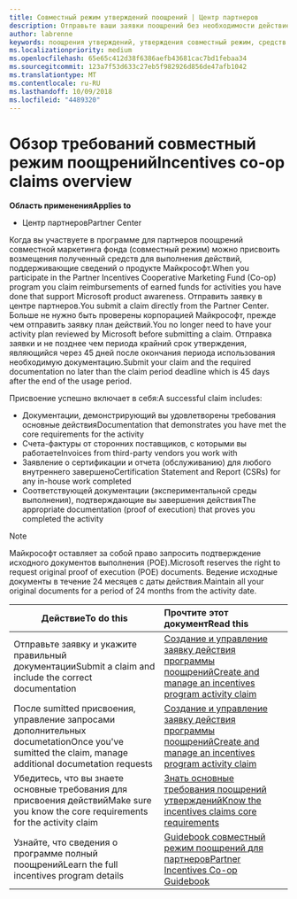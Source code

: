 ```yaml
---
title: Совместный режим утверждений поощрений | Центр партнеров
description: Отправьте ваши заявки поощрений без необходимости действие план рассмотрели сначала.
author: labrenne
keywords: поощрения утверждений, утверждения совместный режим, средств совместный режим
ms.localizationpriority: medium
ms.openlocfilehash: 65e65c412d38f6386aefb43681cac7bd1febaa34
ms.sourcegitcommit: 123a7f53d633c27eb5f982926d856de47afb1042
ms.translationtype: MT
ms.contentlocale: ru-RU
ms.lasthandoff: 10/09/2018
ms.locfileid: "4489320"
---
```

# <a name="incentives-co-op-claims-overview"></a><span data-ttu-id="d0862-104">Обзор требований совместный режим поощрений</span><span class="sxs-lookup"><span data-stu-id="d0862-104">Incentives co-op claims overview</span></span>

**<span data-ttu-id="d0862-105">Область применения</span><span class="sxs-lookup"><span data-stu-id="d0862-105">Applies to</span></span>**

- <span data-ttu-id="d0862-106">Центр партнеров</span><span class="sxs-lookup"><span data-stu-id="d0862-106">Partner Center</span></span>

<span data-ttu-id="d0862-107">Когда вы участвуете в программе для партнеров поощрений совместной маркетинга фонда (совместный режим) можно присвоить возмещения полученный средств для выполнения действий, поддерживающие сведений о продукте Майкрософт.</span><span class="sxs-lookup"><span data-stu-id="d0862-107">When you participate in the  Partner Incentives Cooperative Marketing Fund (Co-op) program you claim reimbursements of earned funds for activities you have done that support Microsoft product awareness.</span></span> <span data-ttu-id="d0862-108">Отправить заявку в центре партнеров.</span><span class="sxs-lookup"><span data-stu-id="d0862-108">You submit a claim directly from the Partner Center.</span></span> <span data-ttu-id="d0862-109">Больше не нужно быть проверены корпорацией Майкрософт, прежде чем отправить заявку план действий.</span><span class="sxs-lookup"><span data-stu-id="d0862-109">You no longer need to have your activity plan reviewed by Microsoft before submitting a claim.</span></span> <span data-ttu-id="d0862-110">Отправка заявки и не позднее чем периода крайний срок утверждения, являющийся через 45 дней после окончания периода использования необходимую документацию.</span><span class="sxs-lookup"><span data-stu-id="d0862-110">Submit your claim and the required documentation no later than the claim period deadline which is 45 days after the end of the usage period.</span></span> 

<span data-ttu-id="d0862-111">Присвоение успешно включает в себя:</span><span class="sxs-lookup"><span data-stu-id="d0862-111">A successful claim includes:</span></span>

- <span data-ttu-id="d0862-112">Документации, демонстрирующий вы удовлетворены требования основные действия</span><span class="sxs-lookup"><span data-stu-id="d0862-112">Documentation that demonstrates you have met the core requirements for the activity</span></span>
- <span data-ttu-id="d0862-113">Счета-фактуры от сторонних поставщиков, с которыми вы работаете</span><span class="sxs-lookup"><span data-stu-id="d0862-113">Invoices from third-party vendors you work with</span></span>
- <span data-ttu-id="d0862-114">Заявление о сертификации и отчета (обслуживанию) для любого внутреннего завершено</span><span class="sxs-lookup"><span data-stu-id="d0862-114">Certification Statement and Report (CSRs) for any in-house work completed</span></span>
- <span data-ttu-id="d0862-115">Соответствующей документации (экспериментальной среды выполнения), подтверждающие вы завершения действия</span><span class="sxs-lookup"><span data-stu-id="d0862-115">The appropriate documentation (proof of execution) that proves you completed the activity</span></span> 

>[!NOTE]
><span data-ttu-id="d0862-116">Майкрософт оставляет за собой право запросить подтверждение исходного документов выполнения (POE).</span><span class="sxs-lookup"><span data-stu-id="d0862-116">Microsoft reserves the right to request original proof of execution (POE) documents.</span></span> <span data-ttu-id="d0862-117">Ведение исходные документы в течение 24 месяцев с даты действия.</span><span class="sxs-lookup"><span data-stu-id="d0862-117">Maintain all your original documents for a period of 24 months from the activity date.</span></span> 

|**<span data-ttu-id="d0862-118">Действие</span><span class="sxs-lookup"><span data-stu-id="d0862-118">To do this</span></span>**   |**<span data-ttu-id="d0862-119">Прочтите этот документ</span><span class="sxs-lookup"><span data-stu-id="d0862-119">Read this</span></span>**   |
|-----------------|:--------------------------------------|
|<span data-ttu-id="d0862-120">Отправьте заявку и укажите правильный документации</span><span class="sxs-lookup"><span data-stu-id="d0862-120">Submit a claim and include the correct documentation</span></span>|[<span data-ttu-id="d0862-121">Создание и управление заявку действия программы поощрений</span><span class="sxs-lookup"><span data-stu-id="d0862-121">Create and manage an incentives program activity claim</span></span>](create-incentives-claims.md)|
|<span data-ttu-id="d0862-122">После sumitted присвоения, управление запросами дополнительных documetation</span><span class="sxs-lookup"><span data-stu-id="d0862-122">Once you've sumitted the claim, manage additional documetation requests</span></span>|[<span data-ttu-id="d0862-123">Создание и управление заявку действия программы поощрений</span><span class="sxs-lookup"><span data-stu-id="d0862-123">Create and manage an incentives program activity claim</span></span>](create-incentives-claims.md)  |
|<span data-ttu-id="d0862-124">Убедитесь, что вы знаете основные требования для присвоения действий</span><span class="sxs-lookup"><span data-stu-id="d0862-124">Make sure you know the core requirements for the activity claim</span></span>|[<span data-ttu-id="d0862-125">Знать основные требования поощрений утверждений</span><span class="sxs-lookup"><span data-stu-id="d0862-125">Know the incentives claims core requirements</span></span>](core-requirements.md)   |
|<span data-ttu-id="d0862-126">Узнайте, что сведения о программе полный поощрений</span><span class="sxs-lookup"><span data-stu-id="d0862-126">Learn the full incentives program details</span></span>|[<span data-ttu-id="d0862-127">Guidebook совместный режим поощрений для партнеров</span><span class="sxs-lookup"><span data-stu-id="d0862-127">Partner Incentives Co-op Guidebook</span></span>](https://assets.microsoft.com/coop-guidebook.pdf)
                                                                                 
                                   